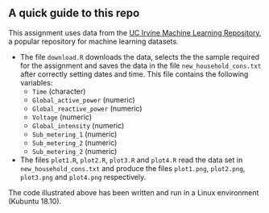## A quick guide to this repo

This assignment uses data from
the <a href="http://archive.ics.uci.edu/ml/">UC Irvine Machine
Learning Repository</a>, a popular repository for machine learning
datasets. 

* The file `download.R` downloads the data, selects the the sample required for the assignment and saves the data in the file `new_household_cons.txt` after correctly setting dates and time. This file contains the following variables:
  * `Time` (character)
  * `Global_active_power` (numeric)
  * `Global_reactive_power` (numeric)
  * `Voltage` (numeric)
  * `Global_intensity` (numeric)
  * `Sub_metering_1` (numeric)
  * `Sub_metering_2` (numeric)
  * `Sub_metering_2` (numeric)
* The files `plot1.R`, `plot2.R`, `plot3.R` and `plot4.R` read the data set in `new_household_cons.txt` and produce the files `plot1.png`, `plot2.png`, `plot3.png` and `plot4.png` respectively.

The code illustrated above has been written and run in a Linux environment (Kubuntu 18.10). 
